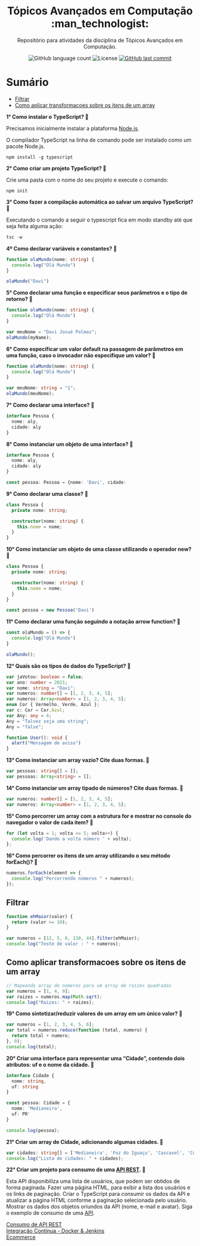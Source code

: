 <h1 align="center">
  Tópicos Avançados em Computação :man_technologist:
</h1>

<p align="center">Repositório para atividades da disciplina de Tópicos Avançados em Computação.</a>
</p>

<p align="center">
  
  <img alt="GitHub language count" src="https://img.shields.io/github/languages/count/dpalmas/tac?color=0000FF">

  <img alt="License" src="https://img.shields.io/github/license/dpalmas/tac?color=0000FF&logo=MIT">
  
  <a href="https://github.com/dpalmas/tac/commits/master">
    <img alt="GitHub last commit" src="https://img.shields.io/github/last-commit/dpalmas/tac?color=0000FF">
  </a>
</p>

Sumário
=================
<!--ts-->
  * [Filtrar](#Filtrar)
  * [Como aplicar transformacoes sobre os itens de um array](#como-aplicar-transformacoes-sobre-os-itens-de-um-array)
<!--te-->

**1° Como instalar o TypeScript? :pencil:**

Precisamos inicialmente instalar a plataforma [Node.js](https://nodejs.org).

O compilador TypeScript na linha de comando pode ser instalado como um pacote Node.js.

```
npm install -g typescript
```

**2° Como criar um projeto TypeScript? :pencil:**

Crie uma pasta com o nome do seu projeto e execute o comando:

``` 
npm init
```

**3° Como fazer a compilação automática ao salvar um arquivo TypeScript? :pencil:**

Executando o comando a seguir o typescript fica em modo standby até que seja feita alguma ação:

``` typescript
tsc -w
```

**4º Como declarar variáveis e constantes? :pencil:**

``` typescript
function olaMundo(nome: string) {
  console.log("Olá Mundo")
}

olaMundo("Davi")
```

**5° Como declarar uma função e especificar seus parâmetros e o tipo de retorno? :pencil:**

``` typescript
function olaMundo(nome: string) {
  console.log("Olá Mundo")
}

var meuNome = "Davi Josué Palmas";
olaMundo(myName);
```

**6° Como especificar um valor default na passagem de parâmetros em uma função, caso o invocador não especifique um valor? :pencil:**

``` typescript
function olaMundo(nome: string) {
  console.log("Olá Mundo")
}

var meuNome: string = "1";
olaMundo(meuNome);
```

**7° Como declarar uma interface? :pencil:**

``` typescript
interface Pessoa {
  nome: aly,
  cidade: aly
}
``` 

**8° Como instanciar um objeto de uma interface?  :pencil:**

``` typescript
interface Pessoa {
  nome: aly,
  cidade: aly
}

const pessoa: Pessoa = {nome: 'Davi', cidade: 
```

**9°  Como declarar uma classe? :pencil:**

``` typescript
class Pessoa {
  private nome: string;

  constructor(nome: string) {
    this.nome = nome;
  }
}
```

**10° Como instanciar um objeto de uma classe utilizando o operador new? :pencil:**

``` typescript
class Pessoa {
  private nome: string;

  constructor(nome: string) {
    this.nome = nome;
  }
}

const pessoa = new Pessoa('Davi')
```

**11° Como declarar uma função seguindo a notação arrow function? :pencil:**

``` typescript
const olaMundo = () => {
  console.log("Olá Mundo")
}

olaMundo();
```

**12° Quais são os tipos de dados do TypeScript?  :pencil:**

``` typescript
var jaVotou: boolean = false;
var ano: number = 2021;
var nome: string = "Davi";
var numeros: number[] = [1, 2, 3, 4, 5];
var numeros: Array<number> = [1, 2, 3, 4, 5];
enum Cor { Vermelho, Verde, Azul };
var c: Cor = Cor.Azul;
var Any: any = 4;
Any = "Talvez seja uma string";
Any = "false";

function User(): void {
  alert("Mensagem de aviso")
}
```

**13° Como instanciar um array vazio? Cite duas formas. :pencil:**

``` typescript
var pessoas: string[] = [];
var pessoas: Array<string> = [];
```

**14° Como instanciar um array tipado de números? Cite duas formas. :pencil:**

``` typescript
var numeros: number[] = [1, 2, 3, 4, 5];
var numeros: Array<number> = [1, 2, 3, 4, 5];
```

**15° Como percorrer um array com a estrutura for e mostrar no console do navegador o valor de cada item? :pencil:**

``` typescript
for (let volta = 1; volta <= 5; volta++) {
  console.log('Dando a volta número ' + volta);
};
```

**16° Como percorrer os itens de um array utilizando o seu método forEach()? :pencil:**

``` typescript
numeros.forEach(element => {
  console.log("Percorrendo números " + numeros);
});
```

**Filtrar**
-----------

``` typescript
function ehMaior(valor) {
  return (valor >= 10);
}

var numeros = [12, 5, 8, 130, 44].filter(ehMaior);
console.log("Teste de valor : " + numeros);
```

**Como aplicar transformacoes sobre os itens de um array**
-----------

``` typescript
// Mapeando array de números para um array de raízes quadradas
var numeros = [1, 4, 9];
var raizes = numeros.map(Math.sqrt);
console.log("Raizes: " + raizes);
```

**19° Como sintetizar/reduzir valores de um array em um único valor? :pencil:**

``` typescript
var numeros = [1, 2, 3, 4, 5, 6];
var total = numeros.reduce(function (total, numero) {
  return total + numero;
}, 0);
console.log(total);
```

**20° Criar uma interface para representar uma “Cidade”, contendo dois atributos: uf e o nome da cidade. :pencil:**

``` typescript
interface Cidade {
  nome: string,
  uf: string
}

const pessoa: Cidade = {
  nome: 'Medianeira', 
  uf: PR'
}

console.log(pessoa);
```

**21° Criar um array de Cidade, adicionando algumas cidades. :pencil:**

``` typescript
var cidades: string[] = ['Medianeira', 'Foz do Iguaçu', 'Cascavel', 'Curitiba'];
console.log("Lista de cidades: " + cidades);
```

**22° Criar um projeto para consumo de uma [API REST](https://reqres.in/). :pencil:**

Esta API disponibiliza uma lista de usuários, que podem ser obtidos de forma paginada. Fazer uma página HTML, para exibir a lista dos usuários e os links de paginação. Criar o TypeScript para consumir os dados da API e atualizar a página HTML conforme a paginação selecionada pelo usuário. Mostrar os dados dos objetos oriundos da API (nome, e-mail e avatar).
Siga o exemplo de consumo de uma [API](https://jsfiddle.net/ricardosobjak/2dpkjo6h/).

[Consumo de API REST](https://github.com/dpalmas/tac/tree/main/lista_de_usuarios)<br>
[Integração Contínua - Docker & Jenkins](https://github.com/dpalmas/tac/tree/master/integracao_continua)<br>
[Ecommerce](https://github.com/dpalmas/tac/tree/master/ecomm/template)
